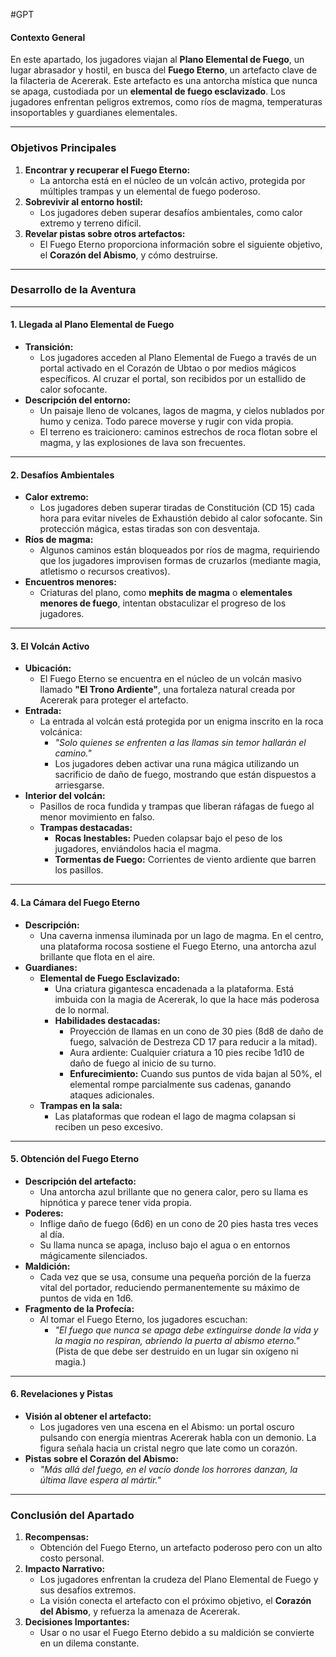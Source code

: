 #GPT
#### **Contexto General**

En este apartado, los jugadores viajan al **Plano Elemental de Fuego**, un lugar abrasador y hostil, en busca del **Fuego Eterno**, un artefacto clave de la filacteria de Acererak. Este artefacto es una antorcha mística que nunca se apaga, custodiada por un **elemental de fuego esclavizado**. Los jugadores enfrentan peligros extremos, como ríos de magma, temperaturas insoportables y guardianes elementales.

---

### **Objetivos Principales**

1. **Encontrar y recuperar el Fuego Eterno:**
    - La antorcha está en el núcleo de un volcán activo, protegida por múltiples trampas y un elemental de fuego poderoso.
2. **Sobrevivir al entorno hostil:**
    - Los jugadores deben superar desafíos ambientales, como calor extremo y terreno difícil.
3. **Revelar pistas sobre otros artefactos:**
    - El Fuego Eterno proporciona información sobre el siguiente objetivo, el **Corazón del Abismo**, y cómo destruirse.

---

### **Desarrollo de la Aventura**

---

#### **1. Llegada al Plano Elemental de Fuego**

- **Transición:**
    - Los jugadores acceden al Plano Elemental de Fuego a través de un portal activado en el Corazón de Ubtao o por medios mágicos específicos. Al cruzar el portal, son recibidos por un estallido de calor sofocante.
- **Descripción del entorno:**
    - Un paisaje lleno de volcanes, lagos de magma, y cielos nublados por humo y ceniza. Todo parece moverse y rugir con vida propia.
    - El terreno es traicionero: caminos estrechos de roca flotan sobre el magma, y las explosiones de lava son frecuentes.

---

#### **2. Desafíos Ambientales**

- **Calor extremo:**
    - Los jugadores deben superar tiradas de Constitución (CD 15) cada hora para evitar niveles de Exhaustión debido al calor sofocante. Sin protección mágica, estas tiradas son con desventaja.
- **Ríos de magma:**
    - Algunos caminos están bloqueados por ríos de magma, requiriendo que los jugadores improvisen formas de cruzarlos (mediante magia, atletismo o recursos creativos).
- **Encuentros menores:**
    - Criaturas del plano, como **mephits de magma** o **elementales menores de fuego**, intentan obstaculizar el progreso de los jugadores.

---

#### **3. El Volcán Activo**

- **Ubicación:**
    - El Fuego Eterno se encuentra en el núcleo de un volcán masivo llamado **"El Trono Ardiente"**, una fortaleza natural creada por Acererak para proteger el artefacto.
- **Entrada:**
    - La entrada al volcán está protegida por un enigma inscrito en la roca volcánica:
        - _"Solo quienes se enfrenten a las llamas sin temor hallarán el camino."_
        - Los jugadores deben activar una runa mágica utilizando un sacrificio de daño de fuego, mostrando que están dispuestos a arriesgarse.
- **Interior del volcán:**
    - Pasillos de roca fundida y trampas que liberan ráfagas de fuego al menor movimiento en falso.
    - **Trampas destacadas:**
        - **Rocas Inestables:** Pueden colapsar bajo el peso de los jugadores, enviándolos hacia el magma.
        - **Tormentas de Fuego:** Corrientes de viento ardiente que barren los pasillos.

---

#### **4. La Cámara del Fuego Eterno**

- **Descripción:**
    - Una caverna inmensa iluminada por un lago de magma. En el centro, una plataforma rocosa sostiene el Fuego Eterno, una antorcha azul brillante que flota en el aire.
- **Guardianes:**
    - **Elemental de Fuego Esclavizado:**
        - Una criatura gigantesca encadenada a la plataforma. Está imbuida con la magia de Acererak, lo que la hace más poderosa de lo normal.
        - **Habilidades destacadas:**
            - Proyección de llamas en un cono de 30 pies (8d8 de daño de fuego, salvación de Destreza CD 17 para reducir a la mitad).
            - Aura ardiente: Cualquier criatura a 10 pies recibe 1d10 de daño de fuego al inicio de su turno.
            - **Enfurecimiento:** Cuando sus puntos de vida bajan al 50%, el elemental rompe parcialmente sus cadenas, ganando ataques adicionales.
    - **Trampas en la sala:**
        - Las plataformas que rodean el lago de magma colapsan si reciben un peso excesivo.

---

#### **5. Obtención del Fuego Eterno**

- **Descripción del artefacto:**
    - Una antorcha azul brillante que no genera calor, pero su llama es hipnótica y parece tener vida propia.
- **Poderes:**
    - Inflige daño de fuego (6d6) en un cono de 20 pies hasta tres veces al día.
    - Su llama nunca se apaga, incluso bajo el agua o en entornos mágicamente silenciados.
- **Maldición:**
    - Cada vez que se usa, consume una pequeña porción de la fuerza vital del portador, reduciendo permanentemente su máximo de puntos de vida en 1d6.
- **Fragmento de la Profecía:**
    - Al tomar el Fuego Eterno, los jugadores escuchan:
        - _"El fuego que nunca se apaga debe extinguirse donde la vida y la magia no respiran, abriendo la puerta al abismo eterno."_  
            (Pista de que debe ser destruido en un lugar sin oxígeno ni magia.)

---

#### **6. Revelaciones y Pistas**

- **Visión al obtener el artefacto:**
    - Los jugadores ven una escena en el Abismo: un portal oscuro pulsando con energía mientras Acererak habla con un demonio. La figura señala hacia un cristal negro que late como un corazón.
- **Pistas sobre el Corazón del Abismo:**
    - _"Más allá del fuego, en el vacío donde los horrores danzan, la última llave espera al mártir."_

---

### **Conclusión del Apartado**

1. **Recompensas:**
    - Obtención del Fuego Eterno, un artefacto poderoso pero con un alto costo personal.
2. **Impacto Narrativo:**
    - Los jugadores enfrentan la crudeza del Plano Elemental de Fuego y sus desafíos extremos.
    - La visión conecta el artefacto con el próximo objetivo, el **Corazón del Abismo**, y refuerza la amenaza de Acererak.
3. **Decisiones Importantes:**
    - Usar o no usar el Fuego Eterno debido a su maldición se convierte en un dilema constante.